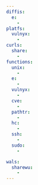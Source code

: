 ```yaml
---
diffis:
  e:
    -
platfs:
  vulnyx:
    -
curls:
  share:
    -
functions:
  unix:
    -
  e:
    -
  vulnyx:
    -
  cve:
    -
  pathtr:
    -
  hc:
    -
  ssh:
    -
  sudo:
    -

wals:
  sharewu:
    -
---
```

